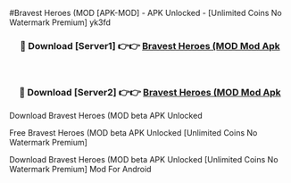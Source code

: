 #Bravest Heroes (MOD [APK-MOD] - APK Unlocked - [Unlimited Coins No Watermark Premium] yk3fd



<div align="center">

<h3>🔴 Download [Server1] 👉👉 <a href="https://momento.my/?title=Bravest_Heroes_(MOD">Bravest Heroes (MOD Mod Apk</a></h3><br>

<h3>🔴 Download [Server2] 👉👉 <a href="https://momento.my/?title=Bravest_Heroes_(MOD">Bravest Heroes (MOD Mod Apk</a></h3>
</div>



Download Bravest Heroes (MOD beta APK Unlocked

Free Bravest Heroes (MOD beta APK Unlocked [Unlimited Coins No Watermark Premium]

Download Bravest Heroes (MOD beta APK Unlocked [Unlimited Coins No Watermark Premium] Mod For Android
